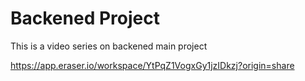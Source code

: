 # Backened Project 

This is  a video series on backened main project

https://app.eraser.io/workspace/YtPqZ1VogxGy1jzIDkzj?origin=share